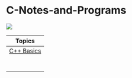 # C-Notes-and-Programs


![](https://upload.wikimedia.org/wikipedia/commons/thumb/1/18/ISO_C%2B%2B_Logo.svg/1200px-ISO_C%2B%2B_Logo.svg.png)


|Topics|
|------|
|[C++ Basics]()|
|[]()|
|[]()|
|[]()|
|[]()|
|[]()|
|[]()|
|[]()|

